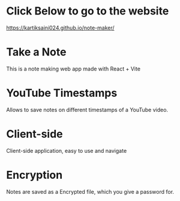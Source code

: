 # Click Below to go to the website
https://kartiksaini024.github.io/note-maker/

# Take a Note
This is a note making web app made with React + Vite

# YouTube Timestamps
Allows to save notes on different timestamps of a YouTube video.

# Client-side
Client-side application, easy to use and navigate

# Encryption
Notes are saved as a Encrypted file, which you give a password for.

